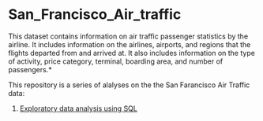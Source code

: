 # San_Francisco_Air_traffic

This dataset contains information on air traffic passenger statistics by the airline. It includes information on the airlines, airports, and regions that the flights departed from and arrived at. It also includes information on the type of activity, price category, terminal, boarding area, and number of passengers.*

This repository is a series of alalyses on the the San Farancisco Air Traffic data:
1. [Exploratory data analysis using SQL](https://github.com/saramille/San_Francisco_Air_traffic/blob/main/EDA.sql)
